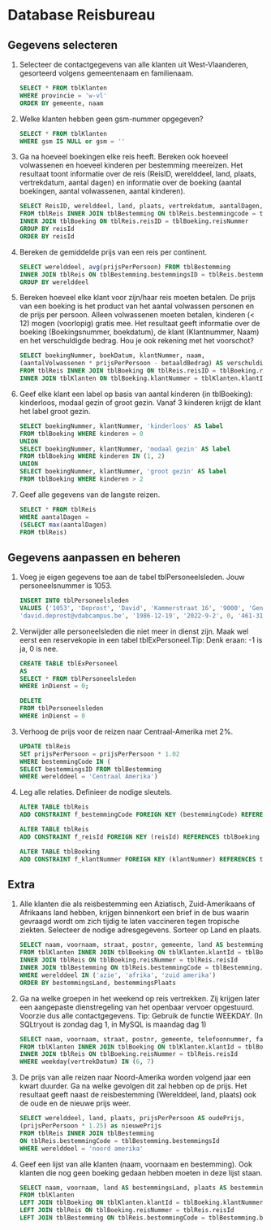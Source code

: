 # Database Reisbureau
## Gegevens selecteren
1. Selecteer de contactgegevens van alle klanten uit West-Vlaanderen, gesorteerd volgens gemeentenaam en familienaam.
    ```sql
    SELECT * FROM tblKlanten
    WHERE provincie = 'w-vl'
    ORDER BY gemeente, naam
    ```

2. Welke klanten hebben geen gsm-nummer opgegeven?
    ```sql
    SELECT * FROM tblKlanten
    WHERE gsm IS NULL or gsm = ''
    ```

3. Ga na hoeveel boekingen elke reis heeft. Bereken ook hoeveel volwassenen en hoeveel kinderen per bestemming meereizen. Het resultaat toont informatie over de reis (ReisID, werelddeel, land, plaats, vertrekdatum, aantal dagen) en informatie over de boeking (aantal boekingen, aantal volwassenen, aantal kinderen).
    ```sql
    SELECT ReisID, werelddeel, land, plaats, vertrekdatum, aantalDagen, count(*) AS aantalBoekingen, aantalVolwassenen, aantalKinderen
    FROM tblReis INNER JOIN tblBestemming ON tblReis.bestemmingcode = tblBestemming.bestemmingsID
    INNER JOIN tblBoeking ON tblReis.reisID = tblBoeking.reisNummer
    GROUP BY reisId
    ORDER BY reisId
    ```

4. Bereken de gemiddelde prijs van een reis per continent.
    ```sql
    SELECT werelddeel, avg(prijsPerPersoon) FROM tblBestemming
    INNER JOIN tblReis ON tblBestemming.bestemmingsID = tblReis.bestemmingCode
    GROUP BY werelddeel
    ```

5. Bereken hoeveel elke klant voor zijn/haar reis moeten betalen. De prijs van een boeking is het product van het aantal volwassen personen en de prijs per persoon. Alleen volwassenen moeten betalen, kinderen (< 12) mogen (voorlopig) gratis mee. Het resultaat geeft informatie over de boeking (Boekingsnummer, boekdatum), de klant (Klantnummer, Naam) en het verschuldigde bedrag. Hou je ook rekening met het voorschot?
    ```sql
    SELECT boekingNummer, boekDatum, klantNummer, naam,
    (aantalVolwassenen * prijsPerPersoon - betaaldBedrag) AS verschuldigdBedrag
    FROM tblReis INNER JOIN tblBoeking ON tblReis.reisID = tblBoeking.reisNummer
    INNER JOIN tblKlanten ON tblBoeking.klantNummer = tblKlanten.klantID
    ```

6. Geef elke klant een label op basis van aantal kinderen (in tblBoeking): kinderloos, modaal gezin of groot gezin. Vanaf 3 kinderen krijgt de klant het label groot gezin.
    ```sql
    SELECT boekingNummer, klantNummer, 'kinderloos' AS label
    FROM tblBoeking WHERE kinderen = 0
    UNION
    SELECT boekingNummer, klantNummer, 'modaal gezin' AS label
    FROM tblBoeking WHERE kinderen IN (1, 2)
    UNION
    SELECT boekingNummer, klantNummer, 'groot gezin' AS label
    FROM tblBoeking WHERE kinderen > 2
    ```

7. Geef alle gegevens van de langste reizen.
    ```sql
    SELECT * FROM tblReis
    WHERE aantalDagen =
    (SELECT max(aantalDagen)
    FROM tblReis)
    ```

## Gegevens aanpassen en beheren
1. Voeg je eigen gegevens toe aan de tabel tblPersoneelsleden. Jouw personeelsnummer is 1053.
    ```sql
    INSERT INTO tblPersoneelsleden
    VALUES ('1053', 'Deprost', 'David', 'Kammerstraat 16', '9000', 'Gent', '093689989', '0495246517',
    'david.deprost@vdabcampus.be', '1986-12-19', '2022-9-2', 0, '461-3192284-74', '2500')
    ```

2. Verwijder alle personeelsleden die niet meer in dienst zijn. Maak wel eerst een reservekopie in een tabel tblExPersoneel.Tip: Denk eraan: -1 is ja, 0 is nee.
    ```sql
    CREATE TABLE tblExPersoneel
    AS
    SELECT * FROM tblPersoneelsleden
    WHERE inDienst = 0;

    DELETE
    FROM tblPersoneelsleden
    WHERE inDienst = 0
    ```

3. Verhoog de prijs voor de reizen naar Centraal-Amerika met 2%.
    ```sql
    UPDATE tblReis
    SET prijsPerPersoon = prijsPerPersoon * 1.02
    WHERE bestemmingCode IN (
    SELECT bestemmingsID FROM tblBestemming
    WHERE werelddeel = 'Centraal Amerika')
    ```

4. Leg alle relaties. Definieer de nodige sleutels.
    ```sql
    ALTER TABLE tblReis
    ADD CONSTRAINT f_bestemmingCode FOREIGN KEY (bestemmingCode) REFERENCES tblBestemming (bestemmingsId);

    ALTER TABLE tblReis
    ADD CONSTRAINT f_reisId FOREIGN KEY (reisId) REFERENCES tblBoeking (reisNummer);

    ALTER TABLE tblBoeking
    ADD CONSTRAINT f_klantNummer FOREIGN KEY (klantNummer) REFERENCES tblKlanten (klantId);
    ```


## Extra
1. Alle klanten die als reisbestemming een Aziatisch, Zuid-Amerikaans of Afrikaans land hebben, krijgen binnenkort een brief in de bus waarin gevraagd wordt om zich tijdig te laten vaccineren tegen tropische ziekten. Selecteer de nodige adresgegevens. Sorteer op Land en plaats.
    ```sql
    SELECT naam, voornaam, straat, postnr, gemeente, land AS bestemmingsLand, plaats AS bestemmingsPlaats
    FROM tblKlanten INNER JOIN tblBoeking ON tblKlanten.klantId = tblBoeking.klantNummer
    INNER JOIN tblReis ON tblBoeking.reisNummer = tblReis.reisId
    INNER JOIN tblBestemming ON tblReis.bestemmingCode = tblBestemming.bestemmingsID
    WHERE werelddeel IN ('azie', 'afrika', 'zuid amerika')
    ORDER BY bestemmingsLand, bestemmingsPlaats
    ```

2. Ga na welke groepen in het weekend op reis vertrekken. Zij krijgen later een aangepaste dienstregeling van het openbaar vervoer opgestuurd. Voorzie dus alle contactgegevens. Tip: Gebruik de functie WEEKDAY. (In SQLtryout is zondag dag 1, in MySQL is maandag dag 1)
    ```sql
    SELECT naam, voornaam, straat, postnr, gemeente, telefoonnummer, faxnummer, gsm, mailadres
    FROM tblKlanten INNER JOIN tblBoeking ON tblKlanten.klantId = tblBoeking.klantNummer
    INNER JOIN tblReis ON tblBoeking.reisNummer = tblReis.reisId
    WHERE weekday(vertrekDatum) IN (6, 7)
    ```

3. De prijs van alle reizen naar Noord-Amerika worden volgend jaar een kwart duurder. Ga na welke gevolgen dit zal hebben op de prijs. Het resultaat geeft naast de reisbestemming (Werelddeel, land, plaats) ook de oude en de nieuwe prijs weer.
    ```sql
    SELECT werelddeel, land, plaats, prijsPerPersoon AS oudePrijs,
    (prijsPerPersoon * 1.25) as nieuwePrijs
    FROM tblReis INNER JOIN tblBestemming
    ON tblReis.bestemmingCode = tblBestemming.bestemmingsId
    WHERE werelddeel = 'noord amerika'
    ```

4. Geef een lijst van alle klanten (naam, voornaam en bestemming). Ook klanten die nog geen boeking gedaan hebben moeten in deze lijst staan.
    ```sql
    SELECT naam, voornaam, land AS bestemmingsLand, plaats AS bestemmingsStad
    FROM tblKlanten
    LEFT JOIN tblBoeking ON tblKlanten.klantId = tblBoeking.klantNummer
    LEFT JOIN tblReis ON tblBoeking.reisNummer = tblReis.reisId
    LEFT JOIN tblBestemming ON tblReis.bestemmingCode = tblBestemming.bestemmingsId
    ```
